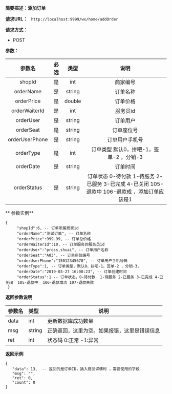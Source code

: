 **简要描述：添加订单** 

**请求URL：** 
` http://localhost:9999/wx/home/addOrder`

**请求方式：**
- POST

**参数：** 

| 参数名 | 必选 | 类型 | 说明 |
| :----: | :----: | :----: |  :----: |
| shopId | 是 | int |商家编号 |
| orderName | 是 | string | 订单名称 |
| orderPrice | 是 | double |订单价格 |
| orderWaiterId | 是 | int |服务员id |
| orderUser | 是 | string |订单用户 |
| orderSeat | 是 | string |订单座位号 |
| orderUserPhone | 是 | string |订单用户手机号 |
| orderType | 是 | int |订单类型 默认0，拼吧-1，签单-2 ，分销-3 |
| orderDate | 是 | string |订单时间 |
| orderStatus | 是 | string |订单状态 0-待付款  1-待服务 2-已服务 3-已完成 4-已关闭  105-退款中  106-退款成 ，添加订单应该是1|

** 参数实例**
```
{
     "shopId":6, -- 订单所属商家id
     "orderName":"测试订单", -- 订单名称
     "orderPrice":999.99, -- 订单总价格
     "orderWaiterId":10, -- 订单服务的服务员id
     "orderUser":"pross,shuai", -- 订单用户名称
     "orderSeat":"A03", -- 订单座位编号
     "orderUserPhone":"15012345678", -- 订单用户手机号码
     "orderType":1, -- 订单类型，默认0，拼吧-1，签单-2 ，分销-3，
     "orderDate":"2019-03-27 16:00:23", -- 订单创建时间
     "orderStatus":1 -- 订单状态，0-待付款  1-待服务 2-已服务 3-已完成 4-已关闭  105-退款中  106-退款成功 107-退款失败
 }

```

 **返回参数说明** 
 
|参数名|类型|说明|
|:-----  |:-----|----- |
|data| int|更新数据库成功数量|
|msg|string|正确返回，这里为空。如果报错，这里是错误信息|
|ret|int|状态码 0:正常  -1:异常|


 **返回示例**
 ``` 
{
    "data": 13,  -- 返回的是订单ID，插入商品详情时 ，需要使用的字段
    "msg": "",
    "ret": 0,
    "count": 0
}
``` 